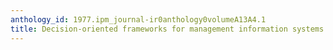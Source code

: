 ```yaml
---
anthology_id: 1977.ipm_journal-ir0anthology0volumeA13A4.1
title: Decision-oriented frameworks for management information systems design
---
```

